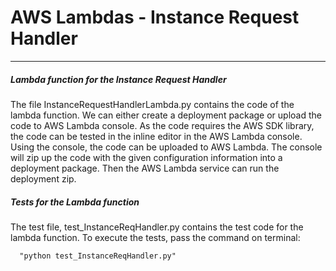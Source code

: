 # AWS Lambdas -  Instance Request Handler
---
#####  Lambda function for the Instance Request Handler

The file InstanceRequestHandlerLambda.py contains the code of the lambda function.
We can either create a deployment package or upload the code to AWS Lambda console.
As the code requires the AWS SDK library, the code can be tested in the inline editor in the AWS Lambda console. 
Using the console, the code can be uploaded  to AWS Lambda. The console will zip up the code with the given configuration information  into a deployment package. Then the AWS Lambda service can run the deployment zip.

#####  Tests for the Lambda function 

The test file, test_InstanceReqHandler.py contains the test code for the lambda function.
To execute the tests, pass the command on terminal:

      "python test_InstanceReqHandler.py"